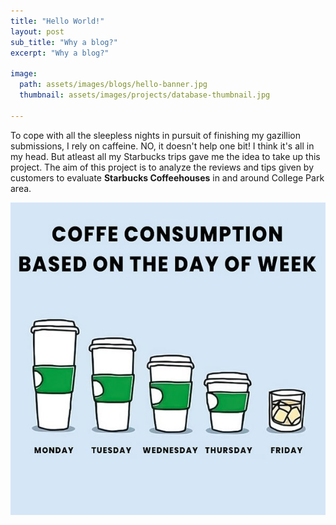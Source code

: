 ```yaml
---
title: "Hello World!"
layout: post
sub_title: "Why a blog?"
excerpt: "Why a blog?"

image: 
  path: assets/images/blogs/hello-banner.jpg
  thumbnail: assets/images/projects/database-thumbnail.jpg

---
```

To cope with all the sleepless nights in pursuit of finishing my gazillion submissions, I rely on caffeine. 
NO, it doesn't help one bit! I think it's all in my head. But atleast all my Starbucks trips gave me the idea to take up this project. The aim of this project is to analyze the reviews and tips given by customers to evaluate __Starbucks Coffeehouses__ in and around College Park area.

![starbucks-image](/assets/images/projects/starbucks.jpg)